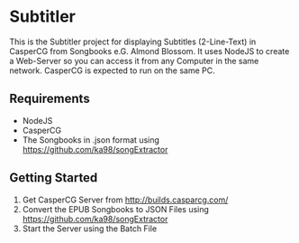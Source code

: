 # Subtitler

This is the Subtitler project for displaying Subtitles (2-Line-Text) in CasperCG from Songbooks e.G. Almond Blossom.
It uses NodeJS to create a Web-Server so you can access it from any Computer in the same network. CasperCG is expected to run on the same PC.

## Requirements

- NodeJS
- CasperCG
- The Songbooks in .json format using https://github.com/ka98/songExtractor

## Getting Started

1. Get CasperCG Server from http://builds.casparcg.com/
2. Convert the EPUB Songbooks to JSON Files using https://github.com/ka98/songExtractor
3. Start the Server using the Batch File

